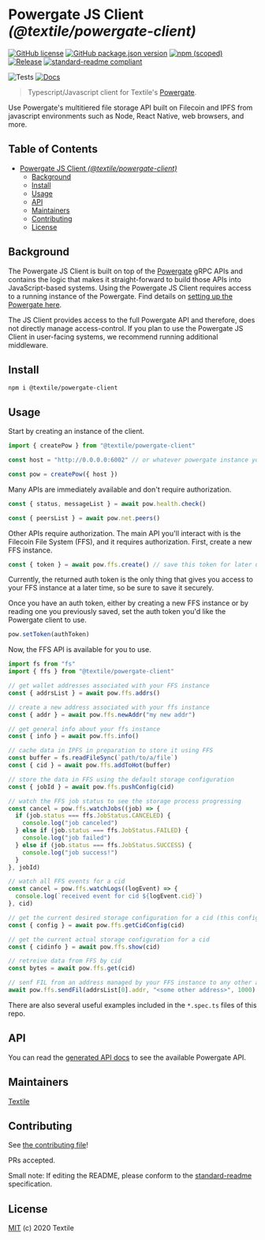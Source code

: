 Powergate JS Client _(@textile/powergate-client)_
===

[![GitHub license](https://img.shields.io/github/license/textileio/js-powergate-client.svg)](./LICENSE)
[![GitHub package.json version](https://img.shields.io/github/package-json/v/textileio/js-powergate-client.svg?style=popout-square)](./package.json)
[![npm (scoped)](https://img.shields.io/npm/v/@textile/powergate-client.svg?style=popout-square)](https://www.npmjs.com/package/@textile/powergate-client)
[![Release](https://img.shields.io/github/release/textileio/js-powergate-client.svg)](https://github.com/textileio/js-powergate-client/releases/latest)
[![standard-readme compliant](https://img.shields.io/badge/standard--readme-OK-green.svg)](https://github.com/RichardLitt/standard-readme)

![Tests](https://github.com/textileio/js-powergate-client/workflows/Test/badge.svg)
[![Docs](https://github.com/textileio/js-powergate-client/workflows/Docs/badge.svg)](https://textileio.github.io/js-powergate-client)

> Typescript/Javascript client for Textile's [Powergate](https://github.com/textileio/powergate).

Use Powergate's multitiered file storage API built on Filecoin and IPFS from javascript environments such as Node, React Native, web browsers, and more.

## Table of Contents

- [Powergate JS Client _(@textile/powergate-client)_](#powergate-js-client-textilepowergate-client)
  - [Background](#background)
  - [Install](#install)
  - [Usage](#usage)
  - [API](#api)
  - [Maintainers](#maintainers)
  - [Contributing](#contributing)
  - [License](#license)

## Background

The Powergate JS Client is built on top of the [Powergate](https://github.com/textileio/powergate/) gRPC APIs and contains the logic that makes it straight-forward to build those APIs into JavaScript-based systems. Using the Powergate JS Client requires access to a running instance of the Powergate. Find details on [setting up the Powergate here](https://github.com/textileio/powergate/#installation).

The JS Client provides access to the full Powergate API and therefore, does not directly manage access-control. If you plan to use the Powergate JS Client in user-facing systems, we recommend running additional middleware.

## Install

```
npm i @textile/powergate-client
```

## Usage

Start by creating an instance of the client.

```typescript
import { createPow } from "@textile/powergate-client"

const host = "http://0.0.0.0:6002" // or whatever powergate instance you want

const pow = createPow({ host })
```

Many APIs are immediately available and don't require authorization.

```typescript
const { status, messageList } = await pow.health.check()

const { peersList } = await pow.net.peers()
```

Other APIs require authorization. The main API you'll interact with is the Filecoin File System (FFS), and it requires authorization. First, create a new FFS instance.

```typescript
const { token } = await pow.ffs.create() // save this token for later use!
```

Currently, the returned auth token is the only thing that gives you access to your FFS instance at a later time, so be sure to save it securely.

Once you have an auth token, either by creating a new FFS instance or by reading one you previously saved, set the auth token you'd like the Powergate client to use.

```typescript
pow.setToken(authToken)
```

Now, the FFS API is available for you to use.

```typescript
import fs from "fs"
import { ffs } from "@textile/powergate-client"

// get wallet addresses associated with your FFS instance
const { addrsList } = await pow.ffs.addrs()

// create a new address associated with your ffs instance
const { addr } = await pow.ffs.newAddr("my new addr")

// get general info about your ffs instance
const { info } = await pow.ffs.info()

// cache data in IPFS in preparation to store it using FFS
const buffer = fs.readFileSync(`path/to/a/file`)
const { cid } = await pow.ffs.addToHot(buffer)

// store the data in FFS using the default storage configuration
const { jobId } = await pow.ffs.pushConfig(cid)

// watch the FFS job status to see the storage process progressing
const cancel = pow.ffs.watchJobs((job) => {
  if (job.status === ffs.JobStatus.CANCELED) {
    console.log("job canceled")
  } else if (job.status === ffs.JobStatus.FAILED) {
    console.log("job failed")
  } else if (job.status === ffs.JobStatus.SUCCESS) {
    console.log("job success!")
  }
}, jobId)

// watch all FFS events for a cid
const cancel = pow.ffs.watchLogs((logEvent) => {
  console.log(`received event for cid ${logEvent.cid}`)
}, cid)

// get the current desired storage configuration for a cid (this configuration may not be realized yet)
const { config } = await pow.ffs.getCidConfig(cid)

// get the current actual storage configuration for a cid
const { cidinfo } = await pow.ffs.show(cid)

// retreive data from FFS by cid
const bytes = await pow.ffs.get(cid)

// senf FIL from an address managed by your FFS instance to any other address
await pow.ffs.sendFil(addrsList[0].addr, "<some other address>", 1000)
```

There are also several useful examples included in the `*.spec.ts` files of this repo.

## API

You can read the [generated API docs](https://textileio.github.io/js-powergate-client/) to see the available Powergate API.

## Maintainers

[Textile](https://github.com/textileio)

## Contributing

See [the contributing file](CONTRIBUTING.md)!

PRs accepted.

Small note: If editing the README, please conform to the [standard-readme](https://github.com/RichardLitt/standard-readme) specification.

## License

[MIT](LICENSE) (c) 2020 Textile
